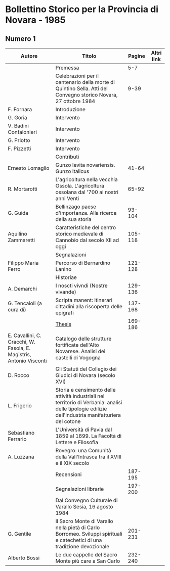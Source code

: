 # Bollettino Storico per la Provincia di Novara - 1985

## Numero 1

| Autore                                                              | Titolo                                                                                                                                               | Pagine  | Altri link |
|---------------------------------------------------------------------|------------------------------------------------------------------------------------------------------------------------------------------------------|---------|------------|
|                                                                     | Premessa                                                                                                                                             | 5-7     |            |
|                                                                     | Celebrazioni per il centenario della morte di Quintino Sella. Atti del Convegno storico Novara, 27 ottobre 1984                                      | 9-39    |            |
| F. Fornara                                                          | Introduzione                                                                                                                                         |         |            |
| G. Goria                                                            | Intervento                                                                                                                                           |         |            |
| V. Badini Confalonieri                                              | Intervento                                                                                                                                           |         |            |
| G. Priotto                                                          | Intervento                                                                                                                                           |         |            |
| F. Pizzetti                                                         | Intervento                                                                                                                                           |         |            |
|                                                                     | Contributi                                                                                                                                           |         |            |
| Ernesto Lomaglio                                                    | Gunzo levita novariensis. Gunzo italicus                                                                                                             | 41-64   |            |
| R. Mortarotti                                                       | L'agricoltura nella vecchia Ossola. L'agricoltura ossolana dal '700 ai nostri anni Venti                                                             | 65-92   |            |
| G. Guida                                                            | Bellinzago paese d'importanza. Alla ricerca della sua storia                                                                                         | 93-104  |            |
| Aquilino Zammaretti                                                 | Caratteristiche del centro storico medievale di Cannobio dal secolo XII ad oggi                                                                      | 105-118 |            |
|                                                                     | Segnalazioni                                                                                                                                         |         |            |
| Filippo Maria Ferro                                                 | Percorso di Bernardino Lanino                                                                                                                        | 121-128 |            |
|                                                                     | Historiae                                                                                                                                            |         |            |
| A. Demarchi                                                         | I noscti vivndi (Nostre vivande)                                                                                                                     | 129-136 |            |
| G. Tencaioli (a cura di)                                            | Scripta manent: itinerari cittadini alla riscoperta delle epigrafi                                                                                   | 137-168 |            |
|                                                                     | [Thesis](http://www.ssno.it/BSPNo/bspn_thesis.html#1985)                                                                                             | 169-186 |            |
| E. Cavallini, C. Cracchi, W. Fasola, E. Magistris, Antonio Visconti | Catalogo delle strutture fortificate dell'Alto Novarese. Analisi dei castelli di Vogogna                                                             |         |            |
| D. Rocco                                                            | Gli Statuti del Collegio dei Giudici di Novara (secolo XVI)                                                                                          |         |            |
| L. Frigerio                                                         | Storia e censimento delle attività industriali nel territorio di Verbania: analisi delle tipologie edilizie dell'industria manifatturiera del cotone |         |            |
| Sebastiano Ferrario                                                 | L'Università di Pavia dal 1859 al 1899. La Facoltà di Lettere e Filosofia                                                                            |         |            |
| A. Luzzana                                                          | Rovegro: una Comunità della Vall'Intrasca tra il XVIII e il XIX secolo                                                                               |         |            |
|                                                                     | Recensioni                                                                                                                                           | 187-195 |            |
|                                                                     | Segnalazioni librarie                                                                                                                                | 197-200 |            |
|                                                                     | Dal Convegno Culturale di Varallo Sesia, 16 agosto 1984                                                                                              |         |            |
| G. Gentile                                                          | Il Sacro Monte di Varallo nella pietà di Carlo Borromeo. Sviluppi spirituali e catechetici di una tradizione devozionale                             | 201-231 |            |
| Alberto Bossi                                                       | Le due cappelle del Sacro Monte più care a San Carlo                                                                                                 | 232-240 |            |
